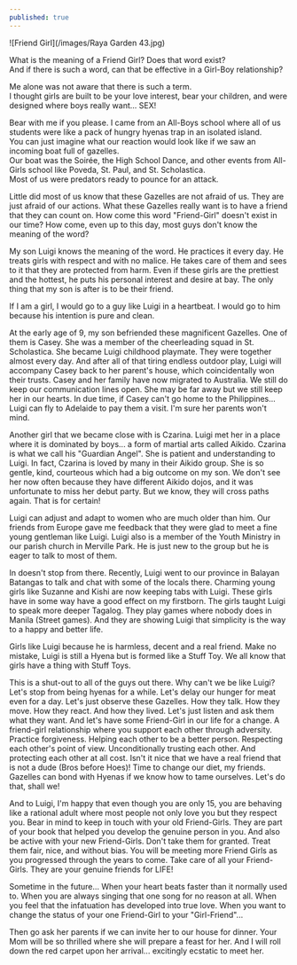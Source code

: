 ```yaml
---
published: true
---
```

![Friend Girl](/images/Raya Garden 43.jpg)

What is the meaning of a Friend Girl? Does that word exist?   
And if there is such a word, can that be effective in a Girl-Boy relationship?

Me alone was not aware that there is such a term.   
I thought girls are built to be your love interest, bear your children, and were designed where boys really want... SEX!

Bear with me if you please. I came from an All-Boys school where all of us students were like a pack of hungry hyenas trap in an isolated island.   
You can just imagine what our reaction would look like if we saw an incoming boat full of gazelles.   
Our boat was the Soirée, the High School Dance, and other events from All-Girls school like Poveda, St. Paul, and St. Scholastica.   
Most of us were predators ready to pounce for an attack.

Little did most of us know that these Gazelles are not afraid of us. They are just afraid of our actions. 
What these Gazelles really want is to have a friend that they can count on. 
How come this word "Friend-Girl" doesn't exist in our time?
How come, even up to this day, most guys don't know the meaning of the word?

My son Luigi knows the meaning of the word. 
He practices it every day. He treats girls with respect and with no malice. 
He takes care of them and sees to it that they are protected from harm.
Even if these girls are the prettiest and the hottest, he puts his personal interest and desire at bay.
The only thing that my son is after is to be their friend.

If I am a girl, I would go to a guy like Luigi in a heartbeat. 
I would go to him because his intention is pure and clean.

At the early age of 9, my son befriended these magnificent Gazelles.
One of them is Casey. She was a member of the cheerleading squad in St. Scholastica. She became Luigi childhood playmate. 
They were together almost every day. 
And after all of that tiring endless outdoor play, Luigi will accompany Casey back to her parent's house, which coincidentally won their trusts. 
Casey and her family have now migrated to Australia. 
We still do keep our communication lines open. She may be far away but we still keep her in our hearts.
In due time, if Casey can't go home to the Philippines... Luigi can fly to Adelaide to pay them a visit. 
I'm sure her parents won't mind.

Another girl that we became close with is Czarina. 
Luigi met her in a place where it is dominated by boys... a form of martial arts called Aikido.
Czarina is what we call his "Guardian Angel". She is patient and understanding to Luigi. 
In fact, Czarina is loved by many in their Aikido group. 
She is so gentle, kind, courteous which had a big outcome on my son.
We don't see her now often because they have different Aikido dojos, and it was unfortunate to miss her debut party.
But we know, they will cross paths again. That is for certain!  

Luigi can adjust and adapt to women who are much older than him. 
Our friends from Europe gave me feedback that they were glad to meet a fine young gentleman like Luigi.
Luigi also is a member of the Youth Ministry in our parish church in Merville Park. He is just new to the group but he is eager to talk to most of them.

In doesn't stop from there. Recently, Luigi went to our province in Balayan Batangas to talk and chat with some of the locals there. Charming young girls like Suzanne and Kishi are now keeping tabs with Luigi.
These girls have in some way have a good effect on my firstborn. The girls taught Luigi to speak more deeper Tagalog. They play games where nobody does in Manila (Street games). 
And they are showing Luigi that simplicity is the way to a happy and better life.

Girls like Luigi because he is harmless, decent and a real friend. 
Make no mistake, Luigi is still a Hyena but is formed like a Stuff Toy.
We all know that girls have a thing with Stuff Toys.

This is a shut-out to all of the guys out there. 
Why can't we be like Luigi? Let's stop from being hyenas for a while. Let's delay our hunger for meat even for a day.
Let's just observe these Gazelles. How they talk. How they move. How they react. And how they lived.
Let's just listen and ask them what they want. 
And let's have some Friend-Girl in our life for a change. 
A friend-girl relationship where you support each other through adversity.  Practice forgiveness. 
Helping each other to be a better person. Respecting each other's point of view. 
Unconditionally trusting each other. And protecting each other at all cost. 
Isn't it nice that we have a real friend that is not a dude (Bros before Hoes)!
Time to change our diet, my friends. 
Gazelles can bond with Hyenas if we know how to tame ourselves. 
Let's do that, shall we!

And to Luigi, I'm happy that even though you are only 15, 
you are behaving like a rational adult where most people not only love you but they respect you. 
Bear in mind to keep in touch with your old Friend-Girls. 
They are part of your book that helped you develop the genuine person in you. 
And also be active with your new Friend-Girls. 
Don't take them for granted. Treat them fair, nice, and without bias. 
You will be meeting more Friend Girls as you progressed through the years to come. 
Take care of all your Friend-Girls. They are your genuine friends for LIFE!

Sometime in the future... 
When your heart beats faster than it normally used to. 
When you are always singing that one song for no reason at all. 
When you feel that the infatuation has developed into true love. 
When you want to change the status of your one Friend-Girl to your "Girl-Friend"... 

Then go ask her parents if we can invite her to our house for dinner. Your Mom will be so thrilled where she will prepare a feast for her. 
And I will roll down the red carpet upon her arrival... excitingly ecstatic to meet her. 


